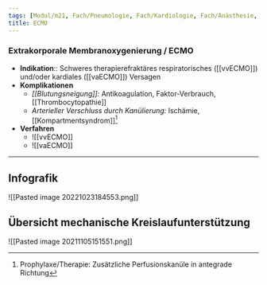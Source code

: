 ```yaml
---
tags: [Modul/m21, Fach/Pneumologie, Fach/Kardiologie, Fach/Anästhesie, Art/Intervention]
title: ECMO
---
```

### Extrakorporale Membranoxygenierung / ECMO
- **Indikation**:: Schweres therapierefraktäres respiratorisches ([[vvECMO]]) und/oder kardiales ([[vaECMO]]) Versagen
- **Komplikationen**
	- *[[Blutungsneigung]]:* Antikoagulation, Faktor-Verbrauch, [[Thrombocytopathie]] 
	- *Arterieller Verschluss durch Kanülierung:* Ischämie, [[Kompartmentsyndrom]][^1]
- **Verfahren**
	- ![[vvECMO]]
	- ![[vaECMO]]

---

## Infografik
![[Pasted image 20221023184553.png]]

## Übersicht mechanische Kreislaufunterstützung
![[Pasted image 20211105151551.png]]

[^1]: Prophylaxe/Therapie: Zusätzliche Perfusionskanüle in antegrade Richtung